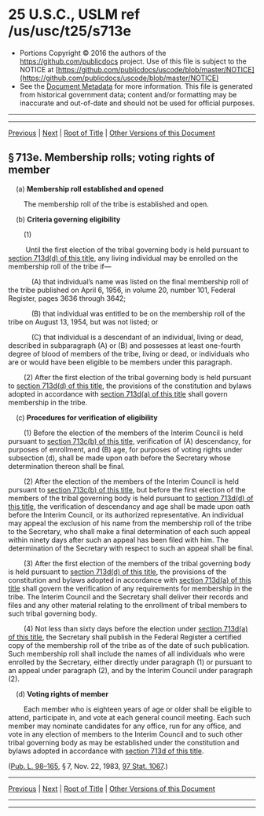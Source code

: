 ---
---

# 25 U.S.C., USLM ref /us/usc/t25/s713e

* Portions Copyright © 2016 the authors of the https://github.com/publicdocs project.
  Use of this file is subject to the NOTICE at [https://github.com/publicdocs/uscode/blob/master/NOTICE](https://github.com/publicdocs/uscode/blob/master/NOTICE)
* See the [Document Metadata](././../../../../..//README.md) for more information.
  This file is generated from historical government data; content and/or formatting may be inaccurate and out-of-date and should not be used for official purposes.

----------
----------

[Previous](./../../../../..//us/usc/t25/ch14/schXXX–C/m__us_usc_t25_s713d.md) | [Next](./../../../../..//us/usc/t25/ch14/schXXX–C/m__us_usc_t25_s713f.md) | [Root of Title](./../../../../../) | [Other Versions of this Document](https://publicdocs.github.io/go/links?ns=uslm&ref=%2Fus%2Fusc%2Ft25%2Fs713e)

## § 713e. Membership rolls; voting rights of member

    (a) __Membership roll established and opened__ 

        The membership roll of the tribe is established and open.

    (b) __Criteria governing eligibility__ 

        (1)

         Until the first election of the tribal governing body is held pursuant to [section 713d(d) of this title][/us/usc/t25/s713d/d], any living individual may be enrolled on the membership roll of the tribe if—

            (A) that individual’s name was listed on the final membership roll of the tribe published on April 6, 1956, in volume 20, number 101, Federal Register, pages 3636 through 3642;

            (B) that individual was entitled to be on the membership roll of the tribe on August 13, 1954, but was not listed; or

            (C) that individual is a descendant of an individual, living or dead, described in subparagraph (A) or (B) and possesses at least one-fourth degree of blood of members of the tribe, living or dead, or individuals who are or would have been eligible to be members under this paragraph.

        (2) After the first election of the tribal governing body is held pursuant to [section 713d(d) of this title][/us/usc/t25/s713d/d], the provisions of the constitution and bylaws adopted in accordance with [section 713d(a) of this title][/us/usc/t25/s713d/a] shall govern membership in the tribe.

    (c) __Procedures for verification of eligibility__ 

        (1) Before the election of the members of the Interim Council is held pursuant to [section 713c(b) of this title][/us/usc/t25/s713c/b], verification of (A) descendancy, for purposes of enrollment, and (B) age, for purposes of voting rights under subsection (d), shall be made upon oath before the Secretary whose determination thereon shall be final.

        (2) After the election of the members of the Interim Council is held pursuant to [section 713c(b) of this title][/us/usc/t25/s713c/b], but before the first election of the members of the tribal governing body is held pursuant to [section 713d(d) of this title][/us/usc/t25/s713d/d], the verification of descendancy and age shall be made upon oath before the Interim Council, or its authorized representative. An individual may appeal the exclusion of his name from the membership roll of the tribe to the Secretary, who shall make a final determination of each such appeal within ninety days after such an appeal has been filed with him. The determination of the Secretary with respect to such an appeal shall be final.

        (3) After the first election of the members of the tribal governing body is held pursuant to [section 713d(d) of this title][/us/usc/t25/s713d/d], the provisions of the constitution and bylaws adopted in accordance with [section 713d(a) of this title][/us/usc/t25/s713d/a] shall govern the verification of any requirements for membership in the tribe. The Interim Council and the Secretary shall deliver their records and files and any other material relating to the enrollment of tribal members to such tribal governing body.

        (4) Not less than sixty days before the election under [section 713d(a) of this title][/us/usc/t25/s713d/a], the Secretary shall publish in the Federal Register a certified copy of the membership roll of the tribe as of the date of such publication. Such membership roll shall include the names of all individuals who were enrolled by the Secretary, either directly under paragraph (1) or pursuant to an appeal under paragraph (2), and by the Interim Council under paragraph (2).

    (d) __Voting rights of member__ 

        Each member who is eighteen years of age or older shall be eligible to attend, participate in, and vote at each general council meeting. Each such member may nominate candidates for any office, run for any office, and vote in any election of members to the Interim Council and to such other tribal governing body as may be established under the constitution and bylaws adopted in accordance with [section 713d of this title][/us/usc/t25/s713d].

([Pub. L. 98–165][/us/pl/98/165], § 7, Nov. 22, 1983, [97 Stat. 1067][/us/stat/97/1067].)

----------

[Previous](./../../../../..//us/usc/t25/ch14/schXXX–C/m__us_usc_t25_s713d.md) | [Next](./../../../../..//us/usc/t25/ch14/schXXX–C/m__us_usc_t25_s713f.md) | [Root of Title](./../../../../../) | [Other Versions of this Document](https://publicdocs.github.io/go/links?ns=uslm&ref=%2Fus%2Fusc%2Ft25%2Fs713e)

----------
----------

[/us/usc/t25/s713d/d]: https://publicdocs.github.io/go/links?ns=uslm&ref=%2Fus%2Fusc%2Ft25%2Fs713d%2Fd
[/us/usc/t25/s713d/d]: https://publicdocs.github.io/go/links?ns=uslm&ref=%2Fus%2Fusc%2Ft25%2Fs713d%2Fd
[/us/usc/t25/s713d/a]: https://publicdocs.github.io/go/links?ns=uslm&ref=%2Fus%2Fusc%2Ft25%2Fs713d%2Fa
[/us/usc/t25/s713c/b]: https://publicdocs.github.io/go/links?ns=uslm&ref=%2Fus%2Fusc%2Ft25%2Fs713c%2Fb
[/us/usc/t25/s713c/b]: https://publicdocs.github.io/go/links?ns=uslm&ref=%2Fus%2Fusc%2Ft25%2Fs713c%2Fb
[/us/usc/t25/s713d/d]: https://publicdocs.github.io/go/links?ns=uslm&ref=%2Fus%2Fusc%2Ft25%2Fs713d%2Fd
[/us/usc/t25/s713d/d]: https://publicdocs.github.io/go/links?ns=uslm&ref=%2Fus%2Fusc%2Ft25%2Fs713d%2Fd
[/us/usc/t25/s713d/a]: https://publicdocs.github.io/go/links?ns=uslm&ref=%2Fus%2Fusc%2Ft25%2Fs713d%2Fa
[/us/usc/t25/s713d/a]: https://publicdocs.github.io/go/links?ns=uslm&ref=%2Fus%2Fusc%2Ft25%2Fs713d%2Fa
[/us/usc/t25/s713d]: https://publicdocs.github.io/go/links?ns=uslm&ref=%2Fus%2Fusc%2Ft25%2Fs713d
[/us/pl/98/165]: https://publicdocs.github.io/go/links?ns=uslm&ref=%2Fus%2Fpl%2F98%2F165
[/us/stat/97/1067]: https://publicdocs.github.io/go/links?ns=uslm&ref=%2Fus%2Fstat%2F97%2F1067


